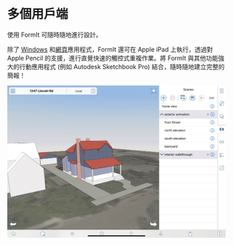 # 多個用戶端

使用 FormIt 可隨時隨地進行設計。

除了 [Windows](https://formit.autodesk.com/download) 和[網頁](https://formit.autodesk.com/app)應用程式，FormIt 還可在 Apple iPad 上執行，透過對 Apple Pencil 的支援，進行直覺快速的觸控式重複作業。將 FormIt 與其他功能強大的行動應用程式 (例如 Autodesk Sketchbook Pro) 結合，隨時隨地建立完整的簡報！

![Apple iPad 上的 FormIt](<../.gitbook/assets/ipad scenes (1).png>)
